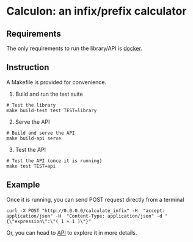 # Calculon: an infix/prefix calculator

## Requirements

The only requirements to run the library/API is [docker](https://www.docker.com/). 

## Instruction

A Makefile is provided for convenience. 

1. Build and run the test suite

```
# Test the library
make build-test test TEST=library
```

2. Serve the API 

```
# Build and serve the API
make build-api serve
```

3. Test the API 

```
# Test the API (once it is running)
make test TEST=api
```

## Example

Once it is running, you can send POST request directly from a terminal

```
curl -X POST "http://0.0.0.0/calculate_infix" -H  "accept: application/json" -H  "Content-Type: application/json" -d "{\"expression\":\"( 1 + 1 )\"}"
```

Or, you can head to [API](http://0.0.0.0/docs) to explore it in more details.



